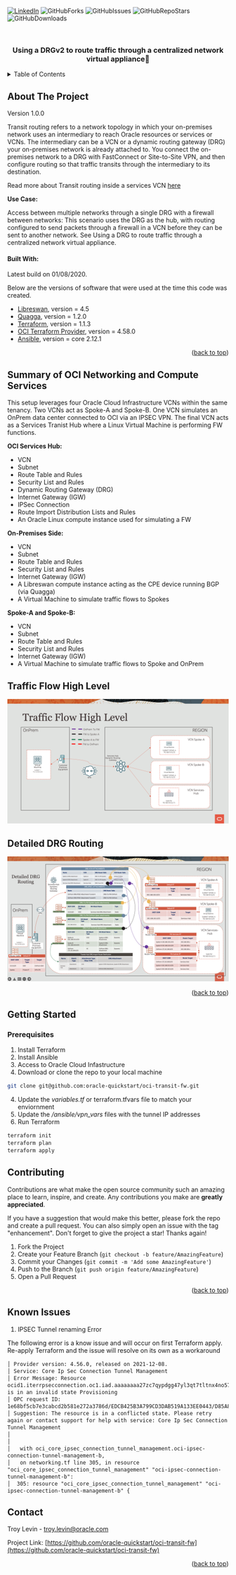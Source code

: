 <div id="top"></div>
<!--
*** Thanks for checking out the Best-README-Template. If you have a suggestion
*** that would make this better, please fork the repo and create a pull request
*** or simply open an issue with the tag "enhancement".
*** Don't forget to give the project a star!
*** Thanks again! Now go create something AMAZING! :D
-->



<!-- PROJECT SHIELDS -->
<!--
*** I'm using markdown "reference style" links for readability.
*** Reference links are enclosed in brackets [ ] instead of parentheses ( ).
*** See the bottom of this document for the declaration of the reference variables
*** for contributors-url, forks-url, etc. This is an optional, concise syntax you may use.
*** https://www.markdownguide.org/basic-syntax/#reference-style-links
-->
<!-- [![Contributors][contributors-shield]][contributors-url] -->

[![LinkedIn][linkedin-shield]][linkedin-url]
![GitHubForks][forks-shield]
![GitHubIssues][issues-shield]
![GitHubRepoStars][stars-shield]
![GitHubDownloads][downloads-shield]

<!-- PROJECT LOGO -->
<br />
<div align="center">

  <h3 align="center">Using a DRGv2 to route traffic through a centralized network virtual appliance</h3>

</div>



<!-- TABLE OF CONTENTS -->
<details>
  <summary>Table of Contents</summary>
  <ol>
    <li>
      <a href="#about-the-project">About The Project</a>
      <ul>
        <li><a href="#built-with">Built With</a></li>
      </ul>
    </li>
    <li><a href="#Summary-of-OCI-Networking-and-Compute-Services">Summary of OCI Networking and Compute Services</a></li>        
    <li>
      <a href="#getting-started">Getting Started</a>
      <ul>
        <li><a href="#prerequisites">Prerequisites</a></li>
        <li><a href="#installation">Installation</a></li>
      </ul>
    </li>
    <li><a href="#Known Issues">Known Issues</a></li>
    <li><a href="#contact">Contact</a></li>
    <li><a href="#acknowledgments">Acknowledgments</a></li>
  </ol>
</details>



<!-- ABOUT THE PROJECT -->
## About The Project

Version 1.0.0

Transit routing refers to a network topology in which your on-premises network uses an intermediary to reach Oracle resources or services or VCNs. The intermediary can be a VCN or a dynamic routing gateway (DRG)  your on-premises network is already attached to. You connect the on-premises network to a DRG with FastConnect or Site-to-Site VPN, and then configure routing so that traffic transits through the intermediary to its destination.

Read more about Transit routing inside a services VCN [here](https://docs.oracle.com/en-us/iaas/Content/Network/Tasks/transitrouting.htm)

**Use Case:**

Access between multiple networks through a single DRG with a firewall between networks: This scenario uses the DRG as the hub, with routing configured to send packets through a firewall in a VCN before they can be sent to another network. See Using a DRG to route traffic through a centralized network virtual appliance. 

#### Built With:

Latest build on 01/08/2020.

Below are the versions of software that were used at the time this code was created.

* [Libreswan](https://libreswan.org/), version = 4.5
* [Quagga](https://www.quagga.net/), version = 1.2.0
* [Terraform](https://www.terraform.io/), version = 1.1.3
* [OCI Terraform Provider](https://registry.terraform.io/providers/hashicorp/oci/latest), version = 4.58.0
* [Ansible](https://www.ansible.com/), version = core 2.12.1

<p align="right">(<a href="#top">back to top</a>)</p>

## Summary of OCI Networking and Compute Services

This setup leverages four Oracle Cloud Infrastructure VCNs within the same tenancy.  Two VCNs act as Spoke-A and Spoke-B.  One VCN simulates an OnPrem data center connected to OCI via an IPSEC VPN.  The final VCN acts as a Services Tranist Hub where a Linux Virtual Machine is performing FW functions.

**OCI Services Hub:**
* VCN
* Subnet
* Route Table and Rules
* Security List and Rules
* Dynamic Routing Gateway (DRG)
* Internet Gateway (IGW)
* IPSec Connection
* Route Import Distribution Lists and Rules
* An Oracle Linux compute instance used for simulating a FW

**On-Premises Side:**
* VCN
* Subnet
* Route Table and Rules
* Security List and Rules
* Internet Gateway (IGW)
* A Libreswan compute instance acting as the CPE device running BGP (via Quagga)
* A Virtual Machine to simulate traffic flows to Spokes

**Spoke-A and Spoke-B:**
* VCN
* Subnet
* Route Table and Rules
* Security List and Rules
* Internet Gateway (IGW)
* A Virtual Machine to simulate traffic flows to Spoke and OnPrem

## Traffic Flow High Level
![Traffic Flow High Level](./images/traffic-flow.gif)
## Detailed DRG Routing
![Detailed DRG Routing](./images/detailed-drg-routing.png)

<p align="right">(<a href="#top">back to top</a>)</p>

<!-- GETTING STARTED -->
## Getting Started

### Prerequisites
1. Install Terraform
2. Install Ansible
3. Access to Oracle Cloud Infastructure
3. Download or clone the repo to your local machine
  ```sh
  git clone git@github.com:oracle-quickstart/oci-transit-fw.git
  ```
4. Update the *variables.tf* or terraform.tfvars file to match your enviornment
5. Update the */ansible/vpn_vars* files with the tunnel IP addresses
6. Run Terraform
  ```sh
  terraform init
  terraform plan
  terraform apply
  ```

<!-- CONTRIBUTING -->
## Contributing

Contributions are what make the open source community such an amazing place to learn, inspire, and create. Any contributions you make are **greatly appreciated**.

If you have a suggestion that would make this better, please fork the repo and create a pull request. You can also simply open an issue with the tag "enhancement".
Don't forget to give the project a star! Thanks again!

1. Fork the Project
2. Create your Feature Branch (`git checkout -b feature/AmazingFeature`)
3. Commit your Changes (`git commit -m 'Add some AmazingFeature'`)
4. Push to the Branch (`git push origin feature/AmazingFeature`)
5. Open a Pull Request

<p align="right">(<a href="#top">back to top</a>)</p>

<!-- CONTACT -->
## Known Issues

1. IPSEC Tunnel renaming Error

The following error is a know issue and will occur on first Terraform apply.  Re-apply Terraform and the issue will resolve on its own as a workaround

```Error: 409-IncorrectState 
│ Provider version: 4.56.0, released on 2021-12-08.  
│ Service: Core Ip Sec Connection Tunnel Management 
│ Error Message: Resource ocid1.iterrpsecconnection.oc1.iad.aaaaaaaa27zc7qypdgg47yl3qt7tltnx4no57k2ypxpm63vmcrmamthcciza is in an invalid state Provisioning 
│ OPC request ID: 1e68bf5cb7e3cabcd2b581e272a3786d/EDCB425B3A799CD3DAB519A133EE0443/D85A86FA9B06CF360219D4CA8F309170 
│ Suggestion: The resource is in a conflicted state. Please retry again or contact support for help with service: Core Ip Sec Connection Tunnel Management
│ 
│ 
│   with oci_core_ipsec_connection_tunnel_management.oci-ipsec-connection-tunnel-management-b,
│   on networking.tf line 305, in resource "oci_core_ipsec_connection_tunnel_management" "oci-ipsec-connection-tunnel-management-b":
│  305: resource "oci_core_ipsec_connection_tunnel_management" "oci-ipsec-connection-tunnel-management-b" {
  ```

<!-- CONTACT -->
## Contact

Troy Levin - troy.levin@oracle.com

Project Link: [https://github.com/oracle-quickstart/oci-transit-fw](https://github.com/oracle-quickstart/oci-transit-fw)

<p align="right">(<a href="#top">back to top</a>)</p>

<!-- MARKDOWN LINKS & IMAGES -->
<!-- https://www.markdownguide.org/basic-syntax/#reference-style-links -->

[issues-shield]: https://img.shields.io/github/issues/oracle-quickstart/oci-transit-fw?logo=GitHub
[forks-shield]: https://img.shields.io/github/forks/oracle-quickstart/oci-transit-fw?logo=Github
[stars-shield]: https://img.shields.io/github/stars/oracle-quickstart/oci-transit-fw?logo=GitHub
[linkedin-shield]: https://img.shields.io/badge/-LinkedIn-black.svg?style=flat&logo=linkedin&colorB=555
[linkedin-url]: https://www.linkedin.com/in/troy-levin-6bb9a94/
[product-screenshot]: images/screenshot.png
[downloads-shield]: https://img.shields.io/github/downloads/oracle-quickstart/oci-transit-fw/total?logo=Github 
